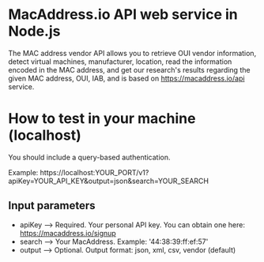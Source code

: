 # MacAddress.io API web service in Node.js

The MAC address vendor API allows you to retrieve OUI vendor information, detect virtual machines, manufacturer, location, read the information encoded in the MAC address, and get our research's results regarding the given MAC address, OUI, IAB, and is based on https://macaddress.io/api service.

# How to test in your machine (localhost)

You should include a query-based authentication.

Example:
https://localhost:YOUR_PORT/v1?apiKey=YOUR_API_KEY&output=json&search=YOUR_SEARCH

## Input parameters

- apiKey --> Required. Your personal API key. You can obtain one here: https://macaddress.io/signup
- search --> Your MacAddress. Example: '44:38:39:ff:ef:57'
- output --> Optional. Output format: json, xml, csv, vendor (default)
